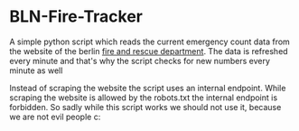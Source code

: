 # BLN-Fire-Tracker

A simple python script which reads the current emergency count data from the website of the berlin [fire and rescue department](https://www.berliner-feuerwehr.de/).
The data is refreshed every minute and that's why the script checks for new numbers every minute as well

Instead of scraping the website the script uses an internal endpoint.
While scraping the website is allowed by the robots.txt the internal endpoint is forbidden.
So sadly while this script works we should not use it, because we are not evil people c:
